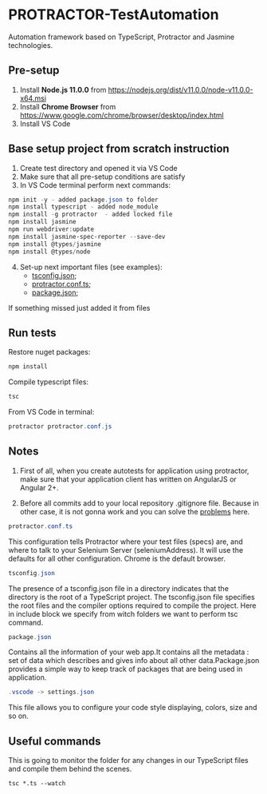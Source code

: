 # PROTRACTOR-TestAutomation

Automation framework based on TypeScript, Protractor and Jasmine technologies.

## Pre-setup

1. Install **Node.js 11.0.0** from <https://nodejs.org/dist/v11.0.0/node-v11.0.0-x64.msi>
2. Install **Chrome Browser** from <https://www.google.com/chrome/browser/desktop/index.html>
3. Install VS Code

## Base setup project from scratch instruction

1. Create test directory and opened it via VS Code
2. Make sure that all pre-setup conditions are satisfy
3. In VS Code terminal perform next commands:
  
```powershell
npm init -y - added package.json to folder
npm install typescript - added node_module
npm install -g protractor  - added locked file
npm install jasmine
npm run webdriver:update
npm install jasmine-spec-reporter --save-dev
npm install @types/jasmine
npm install @types/node
```

4. Set-up next important files (see examples):
   - [tsconfig.json](tsconfig.json);
   - [protractor.conf.ts](protractor.conf.ts);
   - [package.json](package.json);

If something missed just added it from files

## Run tests

Restore nuget packages:

```powershell
npm install
```

Compile typescript files:

```powershell
tsc
```

From VS Code in terminal:

```powershell
protractor protractor.conf.js
```

## Notes

1. First of all, when you create autotests for application using protractor, make sure that your application client has written
on AngularJS or Angular 2+.

2. Before all commits add to your local repository .gitignore file. Because in other case, it is not gonna work
and you can solve the [problems](https://www.git-tower.com/learn/git/faq/ignore-tracked-files-in-git) here.

```powershell
protractor.conf.ts
```

This configuration tells Protractor where your test files (specs) are, and where to talk to your Selenium Server (seleniumAddress). It will use the defaults for all other configuration. Chrome is the default browser.

```powershell
tsconfig.json
```

The presence of a tsconfig.json file in a directory indicates that the directory is the root of a TypeScript project. The tsconfig.json file specifies the root files and the compiler options required to compile the project.
Here in include block we specify from witch folders we want to perform tsc command.

```powershell
package.json
```

Contains all the information of your web app.It contains all the metadata : set of data which describes and gives info about all other data.Package.json provides a simple way to keep track of packages that are being used in application.

```powershell
.vscode -> settings.json
```

This file allows you to configure your code style displaying, colors, size and so on.

## Useful commands

This is going to monitor the folder for any changes in our TypeScript files and compile them behind the scenes.
```
tsc *.ts --watch
```